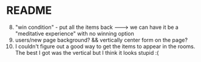 # README

<!-- 1. set up home page - user route - root path -->
<!-- 2. authentication - login, logout, create user -->
<!-- 3. start game route - level route - hallway/corridor -->
<!-- 4. entering room - room route -->
<!-- 5. populating room with items -->
<!-- 6. item show page (does not tell you correct room) - link to form to change room of item (room_item) -->
<!-- 7. back button on all paths -->
<!-- 9. timer -->
<!-- 10. logic for finishing and loading next level -->
<!-- 11. make three floors - 3 rooms each -->
<!-- 12. items only randomized between rooms on floor -->
8. "win condition" - put all the items back ---> we can have it be a "meditative experience" with no winning option
9. users/new page background? && vertically center form on the page?
10. I couldn't figure out a good way to get the items to appear in the rooms. The best I got was the vertical but I think it looks stupid :(
